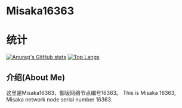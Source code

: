 # Misaka16363  
  
  
# 统计  
[![Anurag's GitHub stats](https://github-readme-stats.vercel.app/api?username=misaka16363&show_icons=true&count_private=true)](https://github.com/anuraghazra/github-readme-stats)
[![Top Langs](https://github-readme-stats.vercel.app/api/top-langs/?username=misaka16363&layout=compact)](https://github.com/anuraghazra/github-readme-stats)  
## 介绍(About Me)  
这里是Misaka16363，御坂网络节点编号16363。
This is Misaka 16363, Misaka network node serial number 16363.
